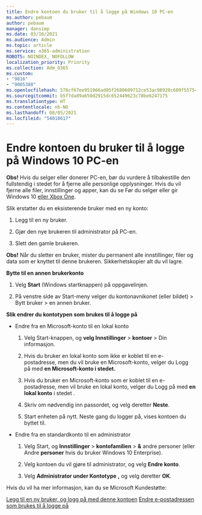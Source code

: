 ```yaml
---
title: Endre kontoen du bruker til å logge på Windows 10 PC-en
ms.author: pebaum
author: pebaum
manager: dansimp
ms.date: 03/16/2021
ms.audience: Admin
ms.topic: article
ms.service: o365-administration
ROBOTS: NOINDEX, NOFOLLOW
localization_priority: Priority
ms.collection: Adm_O365
ms.custom:
- "9816"
- "9005388"
ms.openlocfilehash: 578cf67ee951966ad05f2680609712ce53ac98920c609f557542c2164fd7aa36
ms.sourcegitcommit: b5f7da89a650d2915dc652449623c78be6247175
ms.translationtype: HT
ms.contentlocale: nb-NO
ms.lasthandoff: 08/05/2021
ms.locfileid: "54018617"
---
```

# <a name="change-the-account-you-use-to-sign-in-to-your-windows-10-pc"></a>Endre kontoen du bruker til å logge på Windows 10 PC-en

**Obs!** Hvis du selger eller donerer PC-en, bør du vurdere å tilbakestille den fullstendig i stedet for å fjerne alle personlige opplysninger. Hvis du vil fjerne alle filer, innstillinger og apper, kan du se Før du selger eller gir Windows 10 [eller Xbox One](https://support.microsoft.com/help/10547/microsoft-account-selling-gifting-windows-10-device-xbox-one).

Slik erstatter du en eksisterende bruker med en ny konto:

1. Legg til en ny bruker.

1. Gjør den nye brukeren til administrator på PC-en.

1. Slett den gamle brukeren.

**Obs!** Når du sletter en bruker, mister du permanent alle innstillinger, filer og data som er knyttet til denne brukeren. Sikkerhetskopier alt du vil lagre.

**Bytte til en annen brukerkonto**

1. Velg **Start** (Windows startknappen) på oppgavelinjen. 

1. På venstre side av Start-meny velger du kontonavnikonet (eller bildet) > Bytt bruker > en annen bruker.

**Slik endrer du kontotypen som brukes til å logge på**

- Endre fra en Microsoft-konto til en lokal konto

    1. Velg Start-knappen, og **velg Innstillinger**  >  **kontoer** > Din informasjon.

    1. Hvis du bruker en lokal konto som ikke er koblet til en e-postadresse, men du vil bruke en Microsoft-konto, velger du Logg på med **en Microsoft-konto i stedet.**

    1. Hvis du bruker en Microsoft-konto som er koblet til en e-postadresse, men vil bruke en lokal konto, velger du Logg på med **en lokal konto** i stedet .

    1. Skriv om nødvendig inn passordet, og velg deretter **Neste**.

    1. Start enheten på nytt. Neste gang du logger på, vises kontoen du byttet til.

- Endre fra en standardkonto til en administrator

    1. Velg Start, og **Innstillinger**  >  **kontofamilien**  >  **&** andre personer (eller Andre **personer** hvis du bruker Windows 10 Enterprise).

    1. Velg kontoen du vil gjøre til administrator, og velg **Endre konto**.

    1. Velg **Administrator under Kontotype** **,** og velg deretter **OK**.

Hvis du vil ha mer informasjon, kan du se Microsoft Kundestøtte:

[Legg til en ny bruker, og logg på med denne kontoen](https://support.microsoft.com/windows/add-or-remove-accounts-on-your-pc-104dc19f-6430-4b49-6a2b-e4dbd1dcdf32) 
 [Endre e-postadressen som brukes til å logge på](https://support.microsoft.com/account-billing/change-the-email-address-or-phone-number-for-your-microsoft-account-761a662d-8032-88f4-03f3-c9ba8ba0e00b)
